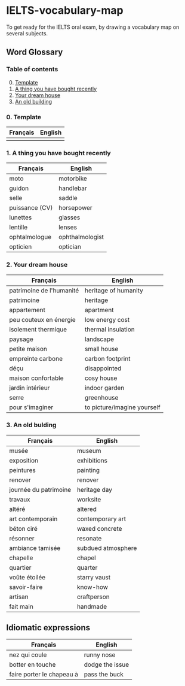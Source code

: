 # IELTS-vocabulary-map

To get ready for the IELTS oral exam, by drawing a vocabulary map on several subjects.

## Word Glossary

### Table of contents

0. [Template](https://github.com/IMT-Atlantique-FIL-2020-2023/IELTS-vocabulary-map#0-template)
1. [A thing you have bought recently](https://github.com/IMT-Atlantique-FIL-2020-2023/IELTS-vocabulary-map/#1-a-thing-you-have-bought-recently)
2. [Your dream house](https://github.com/IMT-Atlantique-FIL-2020-2023/IELTS-vocabulary-map/#2-your-dream-house)
3. [An old building](https://github.com/IMT-Atlantique-FIL-2020-2023/IELTS-vocabulary-map/#3-an-old-bulding)

### 0. Template

| Français | English |
| -------- | ------- |
|          |         |

### 1. A thing you have bought recently

| Français       | English         |
| -------------- | --------------- |
| moto           | motorbike       |
| guidon         | handlebar       |
| selle          | saddle          |
| puissance (CV) | horsepower      |
| lunettes       | glasses         |
| lentille       | lenses          |
| ophtalmologue  | ophthalmologist |
| opticien       | optician        |

### 2. Your dream house

| Français                 | English                     |
| ------------------------ | --------------------------- |
| patrimoine de l'humanité | heritage of humanity        |
| patrimoine               | heritage                    |
| appartement              | apartment                   |
| peu couteux en énergie   | low energy cost             |
| isolement thermique      | thermal insulation          |
| paysage                  | landscape                   |
| petite maison            | small house                 |
| empreinte carbone        | carbon footprint            |
| déçu                     | disappointed                |
| maison confortable       | cosy house                  |
| jardin intérieur         | indoor garden               |
| serre                    | greenhouse                  |
| pour s'imaginer          | to picture/imagine yourself |

### 3. An old bulding

| Français              | English            |
| --------------------- | ------------------ |
| musée                 | museum             |
| exposition            | exhibitions        |
| peintures             | painting           |
| renover               | renover            |
| journée du patrimoine | heritage day       |
| travaux               | worksite           |
| altéré                | altered            |
| art contemporain      | contemporary art   |
| béton ciré            | waxed concrete     |
| résonner              | resonate           |
| ambiance tamisée      | subdued atmosphere |
| chapelle              | chapel             |
| quartier              | quarter            |
| voûte étoilée         | starry vaust       |
| savoir-faire          | know-how           |
| artisan               | craftperson        |
| fait main             | handmade           |

## Idiomatic expressions

| Français                  | English         |
| ------------------------- | --------------- |
| nez qui coule             | runny nose      |
| botter en touche          | dodge the issue |
| faire porter le chapeau à | pass the buck   |
